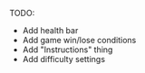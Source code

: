 TODO: 
- Add health bar
- Add game win/lose conditions
- Add "Instructions" thing
- Add difficulty settings
